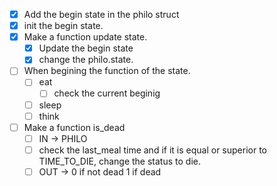 - [x] Add the begin state in the philo struct
- [x] init the begin state.
- [x] Make a function update state.
	- [x] Update the begin state
	- [x] change the philo.state.
- [ ] When begining the function of the state.
	- [ ] eat 
		- [ ] check the current beginig 
	- [ ] sleep
	- [ ] think
- [ ] Make a function is_dead
	- [ ] IN -> PHILO
	- [ ] check the last_meal time and if it is equal or superior to TIME_TO_DIE, change the status to die.
	- [ ] OUT -> 0 if not dead 1 if dead